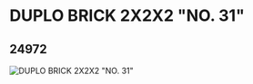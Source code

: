 # DUPLO BRICK 2X2X2 "NO. 31"
## 24972
![DUPLO BRICK 2X2X2 "NO. 31"](https://lc-www-live-s.legocdn.com/media/bricks/5/2/6136456.jpg)